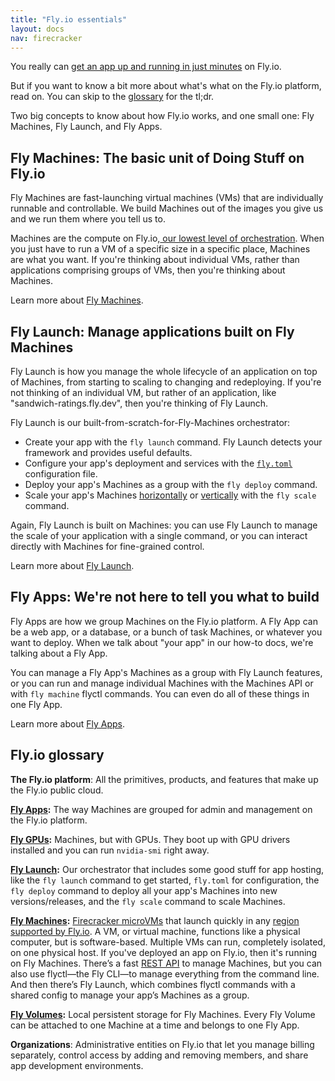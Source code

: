 ```yaml
---
title: "Fly.io essentials"
layout: docs
nav: firecracker
---
```


You really can [get an app up and running in just minutes](https://fly.io/speedrun/) on Fly.io.

But if you want to know a bit more about what's what on the Fly.io platform, read on. You can skip to the [glossary](#fly-io-glossary) for the tl;dr.

Two big concepts to know about how Fly.io works, and one small one: Fly Machines, Fly Launch, and Fly Apps.

## Fly Machines: The basic unit of Doing Stuff on Fly.io

Fly Machines are fast-launching virtual machines (VMs) that are individually runnable and controllable. We build Machines out of the images you give us and we run them where you tell us to.

Machines are the compute on Fly.io,[ our lowest level of orchestration](https://fly.io/blog/carving-the-scheduler-out-of-our-orchestrator/). When you just have to run a VM of a specific size in a specific place, Machines are what you want. If you're thinking about individual VMs, rather than applications comprising groups of VMs, then you're thinking about Machines.

Learn more about [Fly Machines](/docs/machines/).

## Fly Launch: Manage applications built on Fly Machines

Fly Launch is how you manage the whole lifecycle of an application on top of Machines, from starting to scaling to changing and redeploying. If you're not thinking of an individual VM, but rather of an application, like "sandwich-ratings.fly.dev", then you're thinking of Fly Launch.

Fly Launch is our built-from-scratch-for-Fly-Machines orchestrator:

- Create your app with the `fly launch` command. Fly Launch detects your framework and provides useful defaults.
- Configure your app's deployment and services with the [`fly.toml`](/docs/reference/configuration/) configuration file.
- Deploy your app's Machines as a group with the `fly deploy` command.
- Scale your app's Machines [horizontally](/docs/apps/scale-count/) or [vertically](/docs/apps/scale-machine/) with the `fly scale` command.

Again, Fly Launch is built on Machines: you can use Fly Launch to manage the scale of your application with a single command, or you can interact directly with Machines for fine-grained control.

Learn more about [Fly Launch](/docs/launch/).

## Fly Apps: We're not here to tell you what to build

Fly Apps are how we group Machines on the Fly.io platform. A Fly App can be a web app, or a database, or a bunch of task Machines, or whatever you want to deploy. When we talk about "your app" in our how-to docs, we're talking about a Fly App.

You can manage a Fly App's Machines as a group with Fly Launch features, or you can run and manage individual Machines with the Machines API or with `fly machine` flyctl commands. You can even do all of these things in one Fly App. 

Learn more about [Fly Apps](/docs/apps/overview/).

## Fly.io glossary

**The Fly.io platform**: All the primitives, products, and features that make up the Fly.io public cloud.

**[Fly Apps](/docs/apps/):** The way Machines are grouped for admin and management on the Fly.io platform.

**[Fly GPUs](/docs/gpus/):** Machines, but with GPUs. They boot up with GPU drivers installed and you can run `nvidia-smi` right away.

**[Fly Launch](/docs/launch/):** Our orchestrator that includes some good stuff for app hosting, like the `fly launch` command to get started, `fly.toml` for configuration, the `fly deploy` command to deploy all your app's Machines into new versions/releases, and the `fly scale` command to scale Machines.

**[Fly Machines](/docs/machines/):** [Firecracker microVMs](https://firecracker-microvm.github.io/) that launch quickly in any [region supported by Fly.io](/docs/reference/regions/). A VM, or virtual machine, functions like a physical computer, but is software-based. Multiple VMs can run, completely isolated, on one physical host. If you've deployed an app on Fly.io, then it's running on Fly Machines. There’s a fast [REST API](/docs/machines/api/) to manage Machines, but you can also use flyctl&mdash;the Fly CLI&mdash;to manage everything from the command line. And then there’s Fly Launch, which combines flyctl commands with a shared config to manage your app’s Machines as a group.

**[Fly Volumes](/docs/volumes/):** Local persistent storage for Fly Machines. Every Fly Volume can be attached to one Machine at a time and belongs to one Fly App.

**Organizations**: Administrative entities on Fly.io that let you manage billing separately, control access by adding and removing members, and share app development environments.
